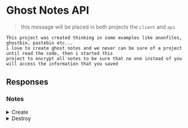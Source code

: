 # Ghost Notes API

> this message will be placed in both projects the `client` and `api`

```
This project was created thinking in some examples like anonfiles, ghostbin, pastebin etc...
i love to create ghost notes and we never can be sure of a project until read the code, then i started this
project to encrypt all notes to be sure that no one instead of you will access the information that you saved
```

## Responses

### Notes

<details>
<summary>Create</summary>

curl

```
curl -kv -H 'content-type: application/json' -d '{ "notes": { "title": "i am first title", "body": "i am first body", "keys": "049c0e65185bc34574ec33c4e3ea7bc8189eec1cbccd7aa482c6e94931b1f699e312cf033be0c191fbb1285f4411a088a462f28ca39a4ac3f67769aaf675c4d6e2" } }' -X 'POST' 'http://localhost:3000/api/v1/notes' | jq
```

expected response

```json
{
  "title": "i am first title",
  "body": "i am first body",
  "password": "$2a$12$OPYstkMfBmzVntbdlTx3Cey0Mu.CWz2VpZDGdyfrbckLtQ1t9rnES",
  "public_keys": [
    "049c0e65185bc34574ec33c4e3ea7bc8189eec1cbccd7aa482c6e94931b1f699e312cf033be0c191fbb1285f4411a088a462f28ca39a4ac3f67769aaf675c4d6e2"
  ],
  "slug": "i-am-first-title-e4ea3746-6381-4a5b-9b16-68d3f6f4330f"
}
```
</details>

<details>
<summary>Destroy</summary>

curl

```
curl -kv -H 'content-type: application/json' -X 'DELETE' 'http://localhost:3000/api/v1/notes/i-am-first-title-e4ea3746-6381-4a5b-9b16-68d3f6f4330f'
```

expected response

```
no content
```
</details>
